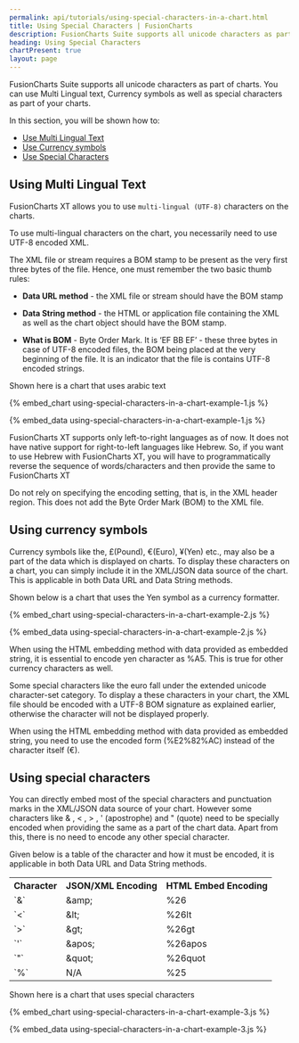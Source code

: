 ```yaml
---
permalink: api/tutorials/using-special-characters-in-a-chart.html
title: Using Special Characters | FusionCharts
description: FusionCharts Suite supports all unicode characters as part of charts. You can use Multi Lingual text, Currency symbols as well as special characters as part of your charts.
heading: Using Special Characters
chartPresent: true
layout: page
---
```


FusionCharts Suite supports all unicode characters as part of charts. You can use Multi Lingual text, Currency symbols as well as special characters as part of your charts.

In this section, you will be shown how to: 

* [Use Multi Lingual Text](/tutorials/using-special-characters-in-a-chart#using-multi-lingual-text)
* [Use Currency symbols](/tutorials/using-special-characters-in-a-chart#using-currency-symbols)
* [Use Special Characters](/tutorials/using-special-characters-in-a-chart#using-special-characters)

## Using Multi Lingual Text

FusionCharts XT allows you to use `multi-lingual (UTF-8)` characters on the charts.

To use multi-lingual characters on the chart, you necessarily need to use UTF-8 encoded XML.

The XML file or stream requires a BOM stamp to be present as the very first three bytes of the file. Hence, one must remember the two basic thumb rules:

* __Data URL method__ - the XML file or stream should have the BOM stamp

* __Data String method__ - the HTML or application file containing the XML as well as the chart object should have the BOM stamp.

* __What is BOM__ - Byte Order Mark. It is ‘EF BB EF’ - these three bytes in case of UTF-8 encoded files, the BOM being placed at the very beginning of the file. It is an indicator that the file is contains UTF-8 encoded strings.

Shown here is a chart that uses arabic text

{% embed_chart using-special-characters-in-a-chart-example-1.js %}

{% embed_data using-special-characters-in-a-chart-example-1.js %}

FusionCharts XT supports only left-to-right languages as of now. It does not have native support for right-to-left languages like Hebrew. So, if you want to use Hebrew with FusionCharts XT, you will have to programmatically reverse the sequence of words/characters and then provide the same to FusionCharts XT

Do not rely on specifying the encoding setting, that is, in the XML header region. This does not add the Byte Order Mark (BOM) to the XML file.

## Using currency symbols

Currency symbols like the, £(Pound), €(Euro), ¥(Yen) etc., may also be a part of the data which is displayed on charts. To display these characters on a chart, you can simply include it in the XML/JSON data source of the chart. This is applicable in both Data URL and Data String methods.

Shown below is a chart that uses the Yen symbol as a currency formatter.

{% embed_chart using-special-characters-in-a-chart-example-2.js %}

{% embed_data using-special-characters-in-a-chart-example-2.js %}


When using the HTML embedding method with data provided as embedded string, it is essential to encode yen character as %A5. This is true for other currency characters as well.

Some special characters like the euro fall under the extended unicode character-set category. To display a these characters in your chart, the XML file should be encoded with a UTF-8 BOM signature as explained earlier, otherwise the character will not be displayed properly.

When using the HTML embedding method with data provided as embedded string, you need to use the encoded form (%E2%82%AC) instead of the character itself (€).

## Using special characters

You can directly embed most of the special characters and punctuation marks in the XML/JSON data source of your chart. However some characters like & , < , > , ' (apostrophe) and " (quote) need to be specially encoded when providing the same as a part of the chart data. Apart from this, there is no need to encode any other special character.

Given below is a table of the character and how it must be encoded, it is applicable in both Data URL and Data String methods.

<table>
  <tr>
     <th>Character</th>
     <th>JSON/XML Encoding</th>
     <th>HTML Embed Encoding</th>
  </tr>
  <tr>
     <td>`&amp;`</td>
     <td>&amp;amp;</td>
     <td>%26</td>
  </tr>
  <tr>
     <td>`&lt;`</td>
     <td>&amp;lt;</td>
     <td>%26lt</td>
  </tr>
  <tr>
     <td>`&gt;`</td>
     <td>&amp;gt;</td>
     <td>%26gt</td>
  </tr>
  <tr>
     <td>`&apos;`</td>
     <td>&amp;apos;</td>
     <td>%26apos</td>
  </tr>
  <tr>
     <td>`&quot;`</td>
     <td>&amp;quot;</td>
     <td>%26quot</td>
  </tr>
  <tr>
     <td>`%`</td>
     <td>N/A</td>
     <td>%25</td>
  </tr>
</table>

Shown here is a chart that uses special characters

{% embed_chart using-special-characters-in-a-chart-example-3.js %}

{% embed_data using-special-characters-in-a-chart-example-3.js %}
